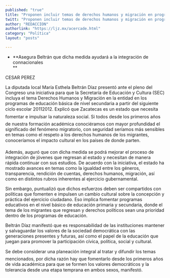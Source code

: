 ```yaml
---
published: "true"
title: "Proponen incluir temas de derechos humanos y migración en programas de educación básica"
twitt: "Proponen incluir temas de derechos humanos y migración en programas de educación básica"
author: "REDACCION"
authorlink: "https://ljz.mx/acercade.html"
category: "Política"
layout: "posts"

---
```


*   **Asegura Beltrán que dicha medida ayudará a la integración de connacionales  
    **


  CESAR PEREZ



  La diputada local María Esthela Beltrán Díaz presentó ante el pleno del Congreso una iniciativa para que la Secretaría de Educación y Cultura (SEC) incluya el tema Derechos Humanos y Migración en la entidad en los programas de educación básica de nivel secundaria a partir del siguiente ciclo escolar 20112012. Explicó que Zacatecas es un estado que necesita fomentar e impulsar la naturaleza social. Si todos desde los primeros años de nuestra formación académica conociéramos con mayor profundidad el significado del fenómeno migratorio, con seguridad seríamos más sensibles en temas como el respeto a los derechos humanos de los migrantes, conoceríamos el impacto cultural en los países de donde parten.



  Además, auguró que con dicha medida se podrá mejorar el proceso de integración de jóvenes que regresan al estado y necesitan de manera rápida continuar con sus estudios. De acuerdo con la iniciativa, el estado ha mostrado avances en temas como la igualdad entre los géneros, transparencia, rendición de cuentas, derechos humanos, migración, así como en distintos rubros inherentes al ejercicio gubernamental.



  Sin embargo, puntualizó que dichos esfuerzos deben ser compartidos con políticas que fomenten e impulsen un cambio cultural sobre la concepción y práctica del ejercicio ciudadano. Eso implica fomentar programas educativos en el nivel básico de educación primaria y secundaria, donde el tema de los migrantes que regresan y derechos políticos sean una prioridad dentro de los programas de educación.



  Beltrán Díaz manifestó que es responsabilidad de las instituciones mantener y salvaguardar los valores de la sociedad democrática con las generaciones presentes y futuras, así como el papel de la educación que juegan para promover la participación cívica, política, social y cultural.



  Se debe considerar una planeación integral al tratar y difundir los temas mencionados, por dicha razón hay que fomentarlo desde los primeros años de vida académica para que se formen los valores democráticos y la tolerancia desde una etapa temprana en ambos sexos, manifestó.

